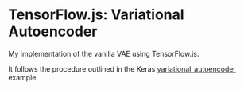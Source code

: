 # TensorFlow.js: Variational Autoencoder

My implementation of the vanilla VAE using TensorFlow.js.

It follows the procedure outlined in the Keras
[variational_autoencoder](https://github.com/keras-team/keras/blob/master/examples/variational_autoencoder.py)
example.
